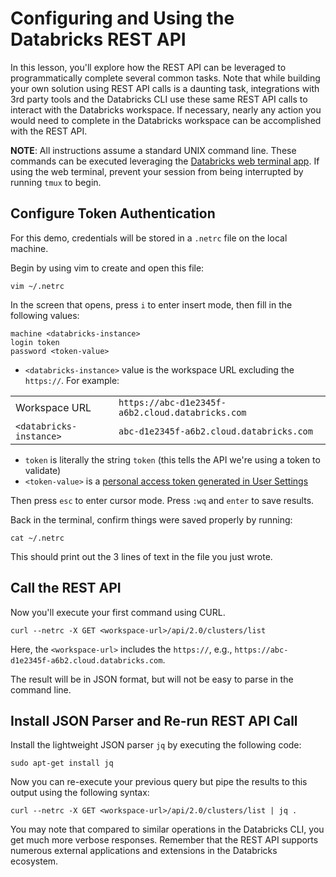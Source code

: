 # Configuring and Using the Databricks REST API

In this lesson, you'll explore how the REST API can be leveraged to programmatically complete several common tasks. Note that while building your own solution using REST API calls is a daunting task, integrations with 3rd party tools and the Databricks CLI use these same REST API calls to interact with the Databricks workspace. If necessary, nearly any action you would need to complete in the Databricks workspace can be accomplished with the REST API.

**NOTE**: All instructions assume a standard UNIX command line. These commands can be executed leveraging the [Databricks web terminal app](https://docs.databricks.com/clusters/web-terminal.html). If using the web terminal, prevent your session from being interrupted by running `tmux` to begin.

## Configure Token Authentication

For this demo, credentials will be stored in a `.netrc` file on the local machine.

Begin by using vim to create and open this file:

```
vim ~/.netrc
```

In the screen that opens, press `i` to enter insert mode, then fill in the following values:

```
machine <databricks-instance>
login token
password <token-value>
```

* `<databricks-instance>` value is the workspace URL excluding the `https://`. For example:

| | |
| --- | --- |
| Workspace URL | `https://abc-d1e2345f-a6b2.cloud.databricks.com` |
| `<databricks-instance>` | `abc-d1e2345f-a6b2.cloud.databricks.com` |

* `token` is literally the string `token` (this tells the API we're using a token to validate)
* `<token-value>` is a [personal access token generated in User Settings](https://docs.databricks.com/sql/user/security/personal-access-tokens.html)

Then press `esc` to enter cursor mode. Press `:wq` and `enter` to save results.

Back in the terminal, confirm things were saved properly by running:

```
cat ~/.netrc
```

This should print out the 3 lines of text in the file you just wrote.

## Call the REST API

Now you'll execute your first command using CURL.

```
curl --netrc -X GET <workspace-url>/api/2.0/clusters/list
```

Here, the `<workspace-url>` includes the `https://`, e.g., `https://abc-d1e2345f-a6b2.cloud.databricks.com`.

The result will be in JSON format, but will not be easy to parse in the command line.

## Install JSON Parser and Re-run REST API Call

Install the lightweight JSON parser `jq` by executing the following code:

```
sudo apt-get install jq
```

Now you can re-execute your previous query but pipe the results to this output using the following syntax:

```
curl --netrc -X GET <workspace-url>/api/2.0/clusters/list | jq .
```

You may note that compared to similar operations in the Databricks CLI, you get much more verbose responses. Remember that the REST API supports numerous external applications and extensions in the Databricks ecosystem.
